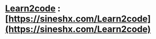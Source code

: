 # [Learn2code](https://sineshx.com/Learn2code) : [https://sineshx.com/Learn2code](https://sineshx.com/Learn2code)
